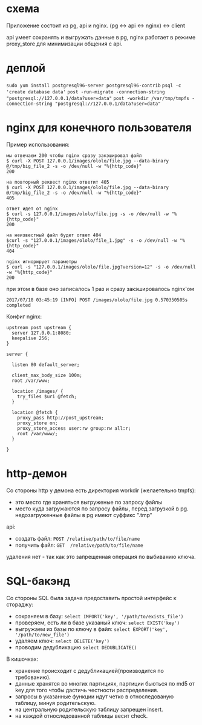 # схема

Приложение состоит из pg, api и nginx.
(pg <-> api <-> nginx) <-> client

api умеет сохранять и выгружать данные в pg, nginx работает в режиме proxy_store для минимизации общения с api.

# деплой

`sudo yum install postgresql96-server postgresql96-contrib`
`psql -c 'create database data'`
`post -run-migrate -connection-string "postgresql://127.0.0.1/data?user=data"`
`post -workdir /var/tmp/tmpfs -connection-string "postgresql://127.0.0.1/data?user=data"`

# nginx для конечного пользователя

Пример использования:
```
мы отвечаем 200 чтобы nginx сразу закэшировал файл
$ curl -X POST 127.0.0.1/images/ololo/file.jpg --data-binary @/tmp/big_file_2 -s -o /dev/null -w "%{http_code}"
200

на повторный реквест nginx ответит 405
$ curl -X POST 127.0.0.1/images/ololo/file.jpg --data-binary @/tmp/big_file_2 -s -o /dev/null -w "%{http_code}"
405

ответ идет от nginx
$ curl -s 127.0.0.1/images/ololo/file.jpg -s -o /dev/null -w "%{http_code}"
200

на неизвестный файл будет ответ 404
$curl -s "127.0.0.1/images/ololo/file_1.jpg" -s -o /dev/null -w "%{http_code}"
404

nginx игнорирует параметры
$ curl -s "127.0.0.1/images/ololo/file.jpg?version=12" -s -o /dev/null -w "%{http_code}"
200
```

при этом в базе оно записалось 1 раз и сразу закэшировалось nginx'ом
```
2017/07/18 03:45:19 [INFO] POST /images/ololo/file.jpg 0.570350505s completed
```

Конфиг nginx:

```
upstream post_upstream {
  server 127.0.0.1:8080;
  keepalive 256;
}

server {

  listen 80 default_server;

  client_max_body_size 100m;
  root /var/www;

  location /images/ {
    try_files $uri @fetch;
  }

  location @fetch {
    proxy_pass http://post_upstream;
    proxy_store on;
    proxy_store_access user:rw group:rw all:r;
    root /var/www/;
  }

}
```

# http-демон

Со стороны http у демона есть директория workdir (желаетельно tmpfs):
  * это место где храняться выгруженые по запросу файлы
  * место куда загружаются по запросу файлы, перед загрузкой в pg. недозагруженные файлы в pg имеют суффикс ".tmp"

api:
  * создать файл:  `POST /relative/path/to/file/name`
  * получить файл: `GET  /relative/path/to/file/name`

удаления нет - так как это запрещенная операция по выбиванию ключа.

# SQL-бакэнд

Со стороны SQL была задача предоставить простой интерфейс к стораджу:
  * сохраняем в базу: `select IMPORT('key', '/path/to/exists_file')`
  * проверяем, есть ли в базе указаный ключ: `select EXIST('key')`
  * выгружаем из базы по ключу в файл: `select EXPORT('key', '/path/to/new_file')`
  * удаляем ключ: `select DELETE('key')`
  * проводим дедубликацию `select DEDUBLICATE()`

В кишочках:
  * хранение происходит с дедубликацией(производится по требованию).
  * данные хранятся во многих партициях, партиции бьються по md5 от key для того чтобы дастичь честности распределения.
  * запросы в указанные функции идут четко в относледованую таблицу, минуя родительскую.
  * на центральную родительскую таблицу запрещен insert.
  * на каждой относледованной таблицы весит check.

